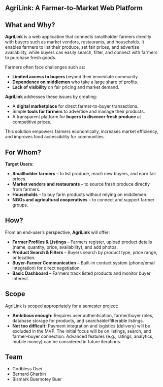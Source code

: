 ## AgriLink: A Farmer-to-Market Web Platform


## What and Why?

**AgriLink** is a web application that connects smallholder farmers directly with buyers such as market vendors, restaurants, and households. It enables farmers to list their produce, set fair prices, and advertise availability, while buyers can easily search, filter, and connect with farmers to purchase fresh goods.

Farmers often face challenges such as:

* **Limited access to buyers** beyond their immediate community.
* **Dependence on middlemen** who take a large share of profits.
* **Lack of visibility** on fair pricing and market demand.

**AgriLink** addresses these issues by creating:

* A **digital marketplace** for direct farmer-to-buyer transactions.
* Simple **tools for farmers** to advertise and manage their products.
* A transparent platform for **buyers to discover fresh produce** at competitive prices.

This solution empowers farmers economically, increases market efficiency, and improves food accessibility for communities.


## For Whom?

**Target Users:**

* **Smallholder farmers** – to list produce, reach new buyers, and earn fair prices.
* **Market vendors and restaurants** – to source fresh produce directly from farmers.
* **Households** – to buy farm products without relying on middlemen.
* **NGOs and agricultural cooperatives** – to connect and support farmer groups.


## How?

From an end-user’s perspective, **AgriLink** will offer:

* **Farmer Profiles & Listings** – Farmers register, upload product details (name, quantity, price, availability), and add photos.
* **Product Search & Filters** – Buyers search by product type, price range, or location.
* **Buyer-Farmer Communication** – Built-in contact system (phone/email integration) for direct negotiation.
* **Basic Dashboard** – Farmers track listed products and monitor buyer interest.



## Scope

AgriLink is scoped appropriately for a semester project:

* **Ambitious enough:** Requires user authentication, farmer/buyer roles, database storage for products, and searchable/filterable listings.
* **Not too difficult:** Payment integration and logistics (delivery) will be excluded in the MVP. The initial focus will be on listings, search, and farmer–buyer connection. Advanced features (e.g., ratings, analytics, mobile money) can be considered in future iterations.

## Team
* Godbless Osei
* Bernard Gharbin
* Bismark Buernotey Buer
